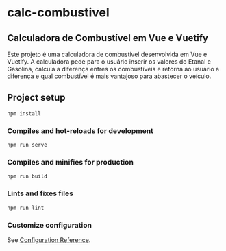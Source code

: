 # calc-combustivel

## Calculadora de Combustível em Vue e Vuetify

Este projeto é uma calculadora de combustível desenvolvida em Vue e Vuetify. A calculadora pede para o 
usuário inserir os valores do Etanal e Gasolina, calcula a diferença entres os combustíveis
e retorna ao usuário a diferença e qual combustível é mais vantajoso para abastecer o veículo.

## Project setup
```
npm install
```

### Compiles and hot-reloads for development
```
npm run serve
```

### Compiles and minifies for production
```
npm run build
```

### Lints and fixes files
```
npm run lint
```

### Customize configuration
See [Configuration Reference](https://cli.vuejs.org/config/).
